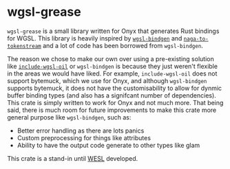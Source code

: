 # wgsl-grease

`wgsl-grease` is a small library written for Onyx that generates Rust bindings for WGSL. This library is heavily inspired by [`wgsl-bindgen`](https://github.com/Swoorup/wgsl-bindgen) and [`naga-to-tokenstream`](https://github.com/LucentFlux/naga-to-tokenstream) and a lot of code has been borrowed from `wgsl-bindgen`.

The reason we chose to make our own over using a pre-existing solution like [`include-wgsl-oil`](https://github.com/LucentFlux/include-wgsl-oil) or `wgsl-bindgen` is because they just weren't flexible in the areas we would have liked.
For example, `include-wgsl-oil` does not support bytemuck, which we use for Onyx, and although `wgsl-bindgen` supports bytemuck, it does not have the customisability to allow for dynmic buffer binding types (and also has a signifcant number of dependencies).
This crate is simply written to work for Onyx and not much more. That being said, there is much room for future improvements to make this crate more general purpose like `wgsl-bindgen`, such as:

-   Better error handling as there are lots panics
-   Custom preprocessing for things like attributes
-   Ability to have the output code generate to other types like glam

This crate is a stand-in until [WESL](https://github.com/wgsl-tooling-wg/wesl-spec) developed.
